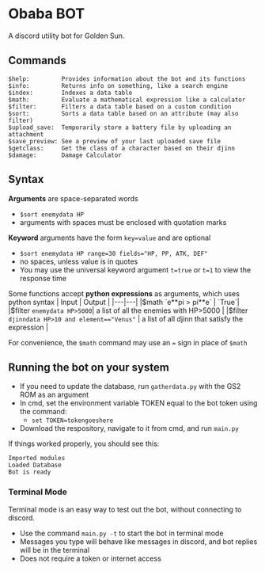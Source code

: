 # Obaba BOT
A discord utility bot for Golden Sun.

## Commands
```
$help:         Provides information about the bot and its functions
$info:         Returns info on something, like a search engine
$index:        Indexes a data table
$math:         Evaluate a mathematical expression like a calculator
$filter:       Filters a data table based on a custom condition
$sort:         Sorts a data table based on an attribute (may also filter)
$upload_save:  Temporarily store a battery file by uploading an attachment
$save_preview: See a preview of your last uploaded save file
$getclass:     Get the class of a character based on their djinn
$damage:       Damage Calculator
```
## Syntax
**Arguments** are space-separated words
 - `$sort enemydata HP`
 - arguments with spaces must be enclosed with quotation marks
 
**Keyword** arguments have the form `key=value` and are optional
 - `$sort enemydata HP range=30 fields="HP, PP, ATK, DEF"`
 - no spaces, unless value is in quotes
 - You may use the universal keyword argument `t=true` or `t=1` to view the response time
 
Some functions accept **python expressions** as arguments, which uses python syntax
| Input | Output |
|---|---|
|$math `e**pi > pi**e` | `True`|
|$filter `enemydata HP>5000`|  a list of all the enemies with HP>5000 |
|$filter `djinndata HP>10 and element=="Venus"` | a list of all djinn that satisfy the expression |
 
For convenience, the `$math` command may use an `=` sign in place of `$math `

## Running the bot on your system
 - If you need to update the database, run `gatherdata.py` with the GS2 ROM as an argument
 - In cmd, set the environment variable TOKEN equal to the bot token using the command:
   - `set TOKEN=tokengoeshere`
 - Download the respository, navigate to it from cmd, and run `main.py`
 
If things worked properly, you should see this:
```
Imported modules
Loaded Database
Bot is ready
```
### Terminal Mode
Terminal mode is an easy way to test out the bot, without connecting to discord.
 - Use the command `main.py -t` to start the bot in terminal mode
 - Messages you type will behave like messages in discord, and bot replies will be in the terminal
 - Does not require a token or internet access
